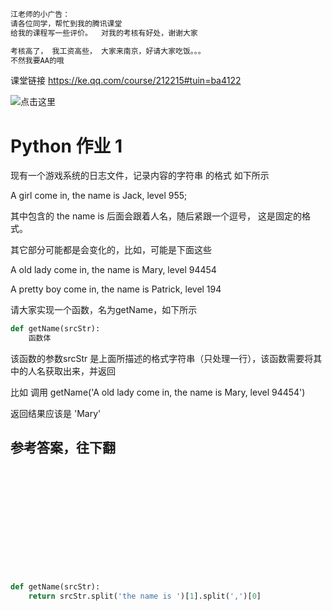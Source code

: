 ```python
江老师的小广告：
请各位同学，帮忙到我的腾讯课堂
给我的课程写一些评价。  对我的考核有好处，谢谢大家

考核高了， 我工资高些， 大家来南京，好请大家吃饭。。。
不然我要AA的哦
```

课堂链接 https://ke.qq.com/course/212215#tuin=ba4122


![点击这里](https://github.com/jcyrss/songqin-testdev/raw/master/pictures/rate.png "我的课堂")





# Python 作业 1 

现有一个游戏系统的日志文件，记录内容的字符串 的格式 如下所示

A girl come in, the name is Jack, level 955;

其中包含的 the name is 后面会跟着人名，随后紧跟一个逗号， 这是固定的格式。

其它部分可能都是会变化的，比如，可能是下面这些

A old lady come in, the name is Mary, level 94454

A pretty boy come in, the name is Patrick, level 194

请大家实现一个函数，名为getName，如下所示

```python
def getName(srcStr):
    函数体
```

该函数的参数srcStr 是上面所描述的格式字符串（只处理一行），该函数需要将其中的人名获取出来，并返回

比如 调用  getName('A old lady come in, the name is Mary, level 94454') 

返回结果应该是 'Mary'



## 参考答案，往下翻
<br><br><br><br><br><br><br><br><br><br>

```python
def getName(srcStr):
    return srcStr.split('the name is ')[1].split(',')[0]
```
